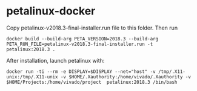 # petalinux-docker

Copy petalinux-v2018.3-final-installer.run file to this folder. Then run

`docker build --build-arg PETA_VERSION=2018.3 --build-arg PETA_RUN_FILE=petalinux-v2018.3-final-installer.run -t petalinux:2018.3 .`

After installation, launch petalinux with:

`docker run -ti --rm -e DISPLAY=$DISPLAY --net="host" -v /tmp/.X11-unix:/tmp/.X11-unix -v $HOME/.Xauthority:/home/vivado/.Xauthority -v $HOME/Projects:/home/vivado/project  petalinux:2018.3 /bin/bash`
